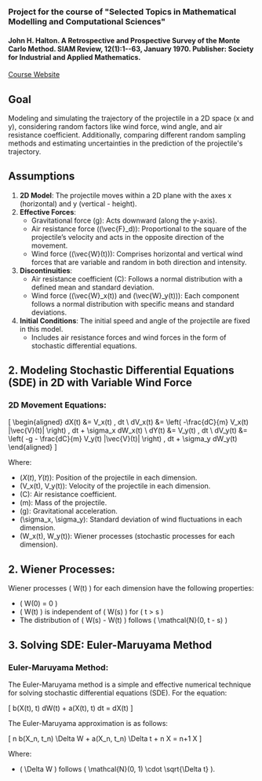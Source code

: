 ### Project for the course of "Selected Topics in Mathematical Modelling and Computational Sciences"
#### John H. Halton. A Retrospective and Prospective Survey of the Monte Carlo Method. SIAM Review, 12(1):1--63, January 1970. Publisher: Society for Industrial and Applied Mathematics. 

[Course Website](jhale.github.io/selected-topics-in-mmcs/)

## Goal
Modeling and simulating the trajectory of the projectile in a 2D space (x and y), considering random factors like wind force, wind angle, and air resistance coefficient. Additionally, comparing different random sampling methods and estimating uncertainties in the prediction of the projectile's trajectory.

## Assumptions
1. **2D Model**: The projectile moves within a 2D plane with the axes x (horizontal) and y (vertical - height).
2. **Effective Forces**:
    - Gravitational force (g): Acts downward (along the y-axis).
    - Air resistance force (\(\vec{F}_d\)): Proportional to the square of the projectile’s velocity and acts in the opposite direction of the movement.
    - Wind force (\(\vec{W}(t)\)): Comprises horizontal and vertical wind forces that are variable and random in both direction and intensity.
3. **Discontinuities**:
    - Air resistance coefficient (C): Follows a normal distribution with a defined mean and standard deviation.
    - Wind force (\(\vec{W}_x(t)\) and \(\vec{W}_y(t)\)): Each component follows a normal distribution with specific means and standard deviations.
4. **Initial Conditions**: The initial speed and angle of the projectile are fixed in this model.
    - Includes air resistance forces and wind forces in the form of stochastic differential equations.

## 2. Modeling Stochastic Differential Equations (SDE) in 2D with Variable Wind Force

### 2D Movement Equations:

\[
\begin{aligned}
    dX(t) &= V_x(t) \, dt \\
    dV_x(t) &= \left( -\frac{dC}{m} V_x(t) \|\vec{V}(t)\| \right) \, dt + \sigma_x dW_x(t) \\
    dY(t) &= V_y(t) \, dt \\
    dV_y(t) &= \left( -g - \frac{dC}{m} V_y(t) \|\vec{V}(t)\| \right) \, dt + \sigma_y dW_y(t)
\end{aligned}
\]

Where:
- \($X(t), Y(t)$\): Position of the projectile in each dimension.
- \(V_x(t), V_y(t)\): Velocity of the projectile in each dimension.
- \(C\): Air resistance coefficient.
- \(m\): Mass of the projectile.
- \(g\): Gravitational acceleration.
- \(\sigma_x, \sigma_y\): Standard deviation of wind fluctuations in each dimension.
- \(W_x(t), W_y(t)\): Wiener processes (stochastic processes for each dimension).

## 2. Wiener Processes:

Wiener processes \( W(t) \) for each dimension have the following properties:

- \( W(0) = 0 \)
- \( W(t) \) is independent of \( W(s) \) for \( t > s \)
- The distribution of \( W(s) - W(t) \) follows \( \mathcal{N}(0, t - s) \)

## 3. Solving SDE: Euler-Maruyama Method

### Euler-Maruyama Method:

The Euler-Maruyama method is a simple and effective numerical technique for solving stochastic differential equations (SDE). For the equation:

\[
b(X(t), t) dW(t) + a(X(t), t) dt = dX(t)
\]

The Euler-Maruyama approximation is as follows:

\[
n b(X_n, t_n) \Delta W + a(X_n, t_n) \Delta t + n X = n+1 X
\]

Where:
- \( \Delta W \) follows \( \mathcal{N}(0, 1) \cdot \sqrt{\Delta t} \).
